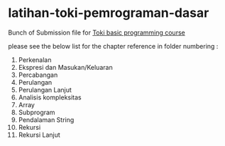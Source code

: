 # latihan-toki-pemrograman-dasar
Bunch of Submission file for [Toki basic programming course](https://tlx.toki.id/courses/basic)

please see the below list for the chapter reference in folder numbering :
1. Perkenalan
3. Ekspresi dan Masukan/Keluaran
5. Percabangan
6. Perulangan
7. Perulangan Lanjut
8. Analisis kompleksitas
9. Array
10. Subprogram
11. Pendalaman String
12. Rekursi
13. Rekursi Lanjut 
